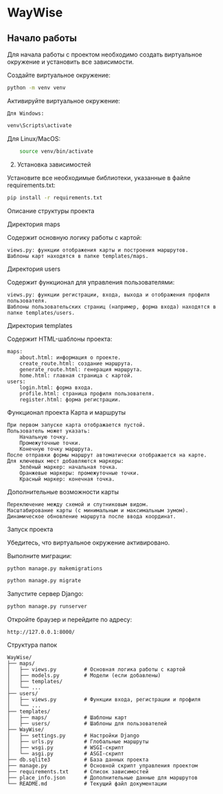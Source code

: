 # WayWise

## Начало работы

Для начала работы с проектом необходимо создать виртуальное окружение и установить все зависимости.

Создайте виртуальное окружение:
```bash
python -m venv venv
```

Активируйте виртуальное окружение:

    Для Windows:
```bash
venv\Scripts\activate
```
Для Linux/MacOS:
```bash
    source venv/bin/activate
```

2. Установка зависимостей

Установите все необходимые библиотеки, указанные в файле requirements.txt:
```bash
pip install -r requirements.txt
```
Описание структуры проекта

Директория maps

Содержит основную логику работы с картой:

    views.py: функции отображения карты и построения маршрутов.
    Шаблоны карт находятся в папке templates/maps.

Директория users

Содержит функционал для управления пользователями:

    views.py: функции регистрации, входа, выхода и отображения профиля пользователя.
    Шаблоны пользовательских страниц (например, форма входа) находятся в папке templates/users.

Директория templates

Содержит HTML-шаблоны проекта:

    maps:
        about.html: информация о проекте.
        create_route.html: создание маршрута.
        generate_route.html: генерация маршрута.
        home.html: главная страница с картой.
    users:
        login.html: форма входа.
        profile.html: страница профиля пользователя.
        register.html: форма регистрации.

Функционал проекта
Карта и маршруты

    При первом запуске карта отображается пустой.
    Пользователь может указать:
        Начальную точку.
        Промежуточные точки.
        Конечную точку маршрута.
    После отправки формы маршрут автоматически отображается на карте.
    Для ключевых мест добавляются маркеры:
        Зелёный маркер: начальная точка.
        Оранжевые маркеры: промежуточные точки.
        Красный маркер: конечная точка.

Дополнительные возможности карты

    Переключение между схемой и спутниковым видом.
    Масштабирование карты (с минимальным и максимальным зумом).
    Динамическое обновление маршрута после ввода координат.

Запуск проекта

Убедитесь, что виртуальное окружение активировано.

Выполните миграции:
```bash
python manage.py makemigrations
```
```bash
python manage.py migrate
```

Запустите сервер Django:

```bash
python manage.py runserver
```
Откройте браузер и перейдите по адресу:

    http://127.0.0.1:8000/

Структура папок

```
WayWise/
├── maps/
│   ├── views.py         # Основная логика работы с картой
│   ├── models.py        # Модели (если добавлены)
│   ├── templates/
│   └── ...
├── users/
│   ├── views.py         # Функции входа, регистрации и профиля
│   └── ...
├── templates/
│   ├── maps/            # Шаблоны карт
│   ├── users/           # Шаблоны для пользователей
├── WayWise/
│   ├── settings.py      # Настройки Django
│   ├── urls.py          # Глобальные маршруты
│   ├── wsgi.py          # WSGI-скрипт
│   └── asgi.py          # ASGI-скрипт
├── db.sqlite3           # База данных проекта
├── manage.py            # Основной скрипт управления проектом
├── requirements.txt     # Список зависимостей
├── place_info.json      # Дополнительные данные для маршрутов
└── README.md            # Текущий файл документации
```